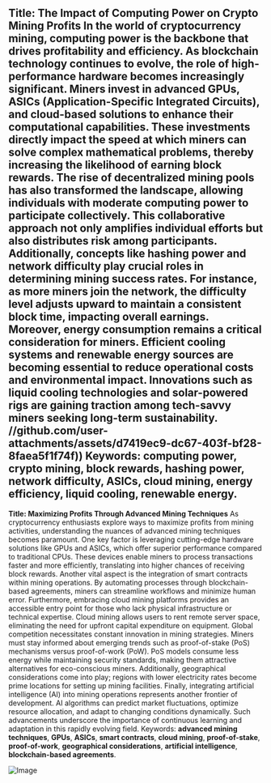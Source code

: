 **Title: The Impact of Computing Power on Crypto Mining Profits**
In the world of cryptocurrency mining, computing power is the backbone that drives profitability and efficiency. As blockchain technology continues to evolve, the role of high-performance hardware becomes increasingly significant. Miners invest in advanced GPUs, ASICs (Application-Specific Integrated Circuits), and cloud-based solutions to enhance their computational capabilities. These investments directly impact the speed at which miners can solve complex mathematical problems, thereby increasing the likelihood of earning block rewards.
The rise of decentralized mining pools has also transformed the landscape, allowing individuals with moderate computing power to participate collectively. This collaborative approach not only amplifies individual efforts but also distributes risk among participants. Additionally, concepts like hashing power and network difficulty play crucial roles in determining mining success rates. For instance, as more miners join the network, the difficulty level adjusts upward to maintain a consistent block time, impacting overall earnings.
Moreover, energy consumption remains a critical consideration for miners. Efficient cooling systems and renewable energy sources are becoming essential to reduce operational costs and environmental impact. Innovations such as liquid cooling technologies and solar-powered rigs are gaining traction among tech-savvy miners seeking long-term sustainability.
 //github.com/user-attachments/assets/d7419ec9-dc67-403f-bf28-8faea5f1f74f))
Keywords: **computing power**, **crypto mining**, **block rewards**, **hashing power**, **network difficulty**, **ASICs**, **cloud mining**, **energy efficiency**, **liquid cooling**, **renewable energy**.
---
**Title: Maximizing Profits Through Advanced Mining Techniques**
As cryptocurrency enthusiasts explore ways to maximize profits from mining activities, understanding the nuances of advanced mining techniques becomes paramount. One key factor is leveraging cutting-edge hardware solutions like GPUs and ASICs, which offer superior performance compared to traditional CPUs. These devices enable miners to process transactions faster and more efficiently, translating into higher chances of receiving block rewards.
Another vital aspect is the integration of smart contracts within mining operations. By automating processes through blockchain-based agreements, miners can streamline workflows and minimize human error. Furthermore, embracing cloud mining platforms provides an accessible entry point for those who lack physical infrastructure or technical expertise. Cloud mining allows users to rent remote server space, eliminating the need for upfront capital expenditure on equipment.
Global competition necessitates constant innovation in mining strategies. Miners must stay informed about emerging trends such as proof-of-stake (PoS) mechanisms versus proof-of-work (PoW). PoS models consume less energy while maintaining security standards, making them attractive alternatives for eco-conscious miners. Additionally, geographical considerations come into play; regions with lower electricity rates become prime locations for setting up mining facilities.
Finally, integrating artificial intelligence (AI) into mining operations represents another frontier of development. AI algorithms can predict market fluctuations, optimize resource allocation, and adapt to changing conditions dynamically. Such advancements underscore the importance of continuous learning and adaptation in this rapidly evolving field.
Keywords: **advanced mining techniques**, **GPUs**, **ASICs**, **smart contracts**, **cloud mining**, **proof-of-stake**, **proof-of-work**, **geographical considerations**, **artificial intelligence**, **blockchain-based agreements**.

![Image](https://github.com/user-attachments/assets/4a25d116-2220-4385-b08e-f287af8fcbc4)
